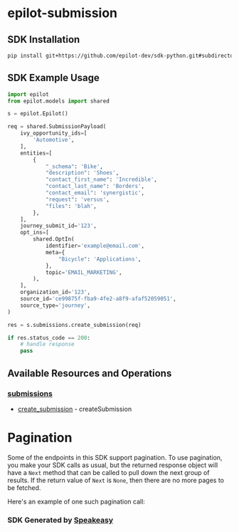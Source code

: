 # epilot-submission

<!-- Start SDK Installation -->
## SDK Installation

```bash
pip install git+https://github.com/epilot-dev/sdk-python.git#subdirectory=submission
```
<!-- End SDK Installation -->

## SDK Example Usage
<!-- Start SDK Example Usage -->
```python
import epilot
from epilot.models import shared

s = epilot.Epilot()

req = shared.SubmissionPayload(
    ivy_opportunity_ids=[
        'Automotive',
    ],
    entities=[
        {
            "_schema": 'Bike',
            "description": 'Shoes',
            "contact_first_name": 'Incredible',
            "contact_last_name": 'Borders',
            "contact_email": 'synergistic',
            "request": 'versus',
            "files": 'blah',
        },
    ],
    journey_submit_id='123',
    opt_ins=[
        shared.OptIn(
            identifier='example@email.com',
            meta={
                "Bicycle": 'Applications',
            },
            topic='EMAIL_MARKETING',
        ),
    ],
    organization_id='123',
    source_id='ce99875f-fba9-4fe2-a8f9-afaf52059051',
    source_type='journey',
)

res = s.submissions.create_submission(req)

if res.status_code == 200:
    # handle response
    pass
```
<!-- End SDK Example Usage -->

<!-- Start SDK Available Operations -->
## Available Resources and Operations


### [submissions](docs/sdks/submissions/README.md)

* [create_submission](docs/sdks/submissions/README.md#create_submission) - createSubmission
<!-- End SDK Available Operations -->



<!-- Start Dev Containers -->

<!-- End Dev Containers -->



<!-- Start Pagination -->
# Pagination

Some of the endpoints in this SDK support pagination. To use pagination, you make your SDK calls as usual, but the
returned response object will have a `Next` method that can be called to pull down the next group of results. If the
return value of `Next` is `None`, then there are no more pages to be fetched.

Here's an example of one such pagination call:
<!-- End Pagination -->

<!-- Placeholder for Future Speakeasy SDK Sections -->



### SDK Generated by [Speakeasy](https://docs.speakeasyapi.dev/docs/using-speakeasy/client-sdks)

